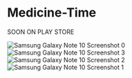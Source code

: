 # Medicine-Time
SOON ON PLAY STORE


![Samsung Galaxy Note 10 Screenshot 0](https://github.com/AesBiarenti/Medicine-Time/assets/90055274/30a19442-9cc4-4115-954a-fd21480150ef)
![Samsung Galaxy Note 10 Screenshot 3](https://github.com/AesBiarenti/Medicine-Time/assets/90055274/c157e8b2-7579-48d4-8608-e11ccd28e18c)
![Samsung Galaxy Note 10 Screenshot 2](https://github.com/AesBiarenti/Medicine-Time/assets/90055274/4bc819b3-cbab-4695-8f6b-228219baa47c)
![Samsung Galaxy Note 10 Screenshot 1](https://github.com/AesBiarenti/Medicine-Time/assets/90055274/042b0498-d076-4fec-abc4-fbce2334c3e4)
